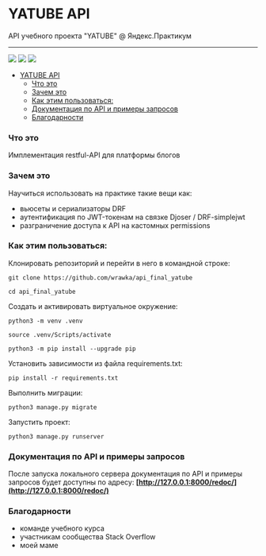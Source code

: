 # YATUBE API
API учебного проекта "YATUBE" @ Яндекс.Практикум

---
![](https://img.shields.io/badge/OpenAPI-3.0.2-red)
![](https://img.shields.io/badge/python-3.7-blue)
![](https://img.shields.io/badge/django-2.2.6-brightgreen)

- [YATUBE API](#yatube-api)
    - [Что это](#что-это)
    - [Зачем это](#зачем-это)
    - [Как этим пользоваться:](#как-этим-пользоваться)
    - [Документация по API и примеры запросов](#документация-по-api-и-примеры-запросов)
    - [Благодарности](#благодарности)

### Что это

Имплементация restful-API для платформы блогов

### Зачем это

Научиться использовать на практике такие вещи как:
- вьюсеты и сериализаторы DRF
- аутентификация по JWT-токенам на связке Djoser / DRF-simplejwt
- разграничение доступа к  API на кастомных permissions

### Как этим пользоваться:

Клонировать репозиторий и перейти в него в командной строке:

```
git clone https://github.com/wrawka/api_final_yatube
```

```
cd api_final_yatube
```

Создать и активировать виртуальное окружение:

```
python3 -m venv .venv
```

```
source .venv/Scripts/activate
```

```
python3 -m pip install --upgrade pip
```

Установить зависимости из файла requirements.txt:

```
pip install -r requirements.txt
```

Выполнить миграции:

```
python3 manage.py migrate
```

Запустить проект:

```
python3 manage.py runserver
```


### Документация по API и примеры запросов

После запуска локального сервера
документация по API и примеры запросов будет доступны по адресу:
**[http://127.0.0.1:8000/redoc/](http://127.0.0.1:8000/redoc/)**

### Благодарности

- команде учебного курса 
- участникам сообщества Stack Overflow
- моей маме